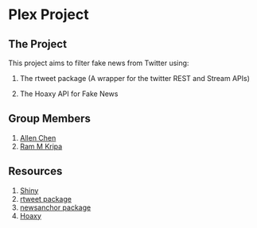 # Plex Project

## The Project
This project aims to filter fake news from Twitter using:

1. The rtweet package (A wrapper for the twitter REST and Stream APIs)

2. The Hoaxy API for Fake News

## Group Members

1. [Allen Chen](mailto:achen2c@berkeley.edu)
2. [Ram M Kripa](https://rammkripa.github.io/)

## Resources

1. [Shiny](https://shiny.rstudio.com/#:~:text=Shiny%20is%20an%20R%20package,%2C%20htmlwidgets%2C%20and%20JavaScript%20actions.)
2. [rtweet package](https://cran.r-project.org/web/packages/rtweet/rtweet.pdf)
3. [newsanchor package](https://cran.r-project.org/web/packages/newsanchor/)
4. [Hoaxy](https://rapidapi.com/truthy/api/hoaxy/details)
